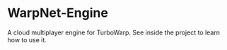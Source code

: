 # WarpNet-Engine
A cloud multiplayer engine for TurboWarp. See inside the project to learn how to use it.
